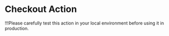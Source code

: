 # Checkout Action

!!!Please carefully test this action in your local environment before using it in production.
